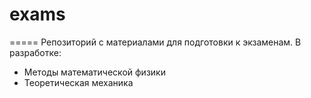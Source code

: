 # exams
=====
Репозиторий с материалами для подготовки к экзаменам.
В разработке:
* Методы математической физики
* Теоретическая механика
